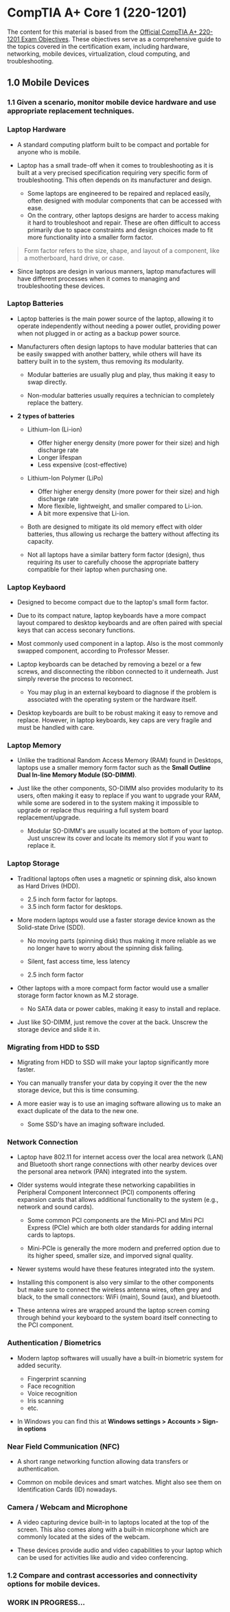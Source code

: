 # CompTIA A+ Core 1 (220-1201)

The content for this material is based from the [Official CompTIA A+ 220-1201 Exam Objectives](https://partners.comptia.org/docs/default-source/resources/comptia-a-220-1201-exam-objectives-(2-0)). These objectives serve as a comprehensive guide to the topics covered in the certification exam, including hardware, networking, mobile devices, virtualization, cloud computing, and troubleshooting.

## 1.0 Mobile Devices

### 1.1 Given a scenario, monitor mobile device hardware and use appropriate replacement techniques.

### Laptop Hardware

- A standard computing platform built to be compact and portable for anyone who is mobile.

- Laptop has a small trade-off when it comes to troubleshooting as it is built at a very precised specification requiring very specific form of troubleshooting. This often depends on its manufacturer and design.

    - Some laptops are engineered to be repaired and replaced easily, often designed with modular components that can be accessed with ease. 
    - On the contrary, other laptops designs are harder to access making it hard to troubleshoot and repair. These are often difficult to access primarily due to space constraints and design choices made to fit more functionality into a smaller form factor.

> Form factor refers to the size, shape, and layout of a component, like a motherboard, hard drive, or case.

- Since laptops are design in various manners, laptop manufactures will have different processes when it comes to managing and troubleshooting these devices.

### Laptop Batteries

- Laptop batteries is the main power source of the laptop, allowing it to operate independently without needing a power outlet, providing power when not plugged in or acting as a backup power source.

- Manufacturers often design laptops to have modular batteries that can be easily swapped with another battery, while others will have its battery built in to the system, thus removing its modularity.

    - Modular batteries are usually plug and play, thus making it easy to swap directly.

    - Non-modular batteries usually requires a technician to completely replace the battery.

- **2 types of batteries**
    
    - Lithium-Ion (Li-ion)

        - Offer higher energy density (more power for their size) and high discharge rate
        - Longer lifespan
        - Less expensive (cost-effective)

    - Lithium-Ion Polymer (LiPo)

        - Offer higher energy density (more power for their size) and high discharge rate
        - More flexible, lightweight, and smaller compared to Li-ion.
        - A bit more expensive that Li-ion.

    - Both are designed to mitigate its old memory effect with older batteries, thus allowing us recharge the battery without affecting its capacity.

    - Not all laptops have a similar battery form factor (design), thus requiring its user to carefully choose the appropriate battery compatible for their laptop when purchasing one.

### Laptop Keybaord

- Designed to become compact due to the laptop's small form factor.

- Due to its compact nature, laptop keyboards have a more compact layout compared to desktop keyboards and are often paired with special keys that can access seconary functions.

- Most commonly used component in a laptop. Also is the most commonly swapped component, according to  Professor Messer.

- Laptop keyboards can be detached by removing a bezel or a few screws, and disconnecting the ribbon connected to it underneath. Just simply reverse the process to reconnect.

    - You may plug in an external keyboard to diagnose if the problem is associated with the operating system or the hardware itself.

- Desktop keyboards are built to be robust making it easy to remove and replace. However, in laptop keyboards, key caps are very fragile and must be handled with care.

### Laptop Memory

- Unlike the traditional Random Access Memory (RAM) found in Desktops, laptops use a smaller memory form factor such as the **Small Outline Dual In-line Memory Module (SO-DIMM)**.

- Just like the other components, SO-DIMM also provides modularity to its users, often making it easy to replace if you want to upgrade your RAM, while some are sodered in to the system making it impossible to upgrade or replace thus requiring a full system board replacement/upgrade.

    - Modular SO-DIMM's are usually located at the bottom of your laptop. Just unscrew its cover and locate its memory slot if you want to replace it.

### Laptop Storage

- Traditional laptops often uses a magnetic or spinning disk, also known as Hard Drives (HDD). 

    - 2.5 inch form factor for laptops.
    - 3.5 inch form factor for desktops.

- More modern laptops would use a faster storage device known as the Solid-state Drive (SDD).

    - No moving parts (spinning disk) thus making it more reliable as we no longer have to worry about the spinning disk failing.

    - Silent, fast access time, less latency

    - 2.5 inch form factor

- Other laptops with a more compact form factor would use a smaller storage form factor known as M.2 storage.

    - No SATA data or power cables, making it easy to install and replace.

- Just like SO-DIMM, just remove the cover at the back. Unscrew the storage device and slide it in.

### Migrating from HDD to SSD

- Migrating from HDD to SSD will make your laptop significantly more faster.

- You can manually transfer your data by copying it over the the new storage device, but this is time consuming.

- A more easier way is to use an imaging software allowing us to make an exact duplicate of the data to the new one. 

    - Some SSD's have an imaging software included.

### Network Connection

- Laptop have 802.11 for internet access over the local area network (LAN) and Bluetooth short range connections with other nearby devices over the personal area network (PAN) integrated into the system.

- Older systems would integrate these networking capabilities in Peripheral Component Interconnect (PCI) components offering expansion cards that allows additional functionality to the system (e.g., network and sound cards).

    - Some common PCI components are the Mini-PCI and Mini PCI Express (PCIe) which are both older standards for adding internal cards to laptops. 
    
    - Mini-PCIe is generally the more modern and preferred option due to its higher speed, smaller size, and imporved signal quality.

- Newer systems would have these features integrated into the system.

- Installing this component is also very similar to the other components but make sure to connect the wireless antenna wires, often grey and black, to the small connectors: WiFi (main), Sound (aux), and bluetooth.

- These antenna wires are wrapped around the laptop screen coming through behind your keyboard to the system board itself connecting to the PCI component.

### Authentication / Biometrics

- Modern laptop softwares will usually have a built-in biometric system for added security.

    - Fingerprint scanning
    - Face recognition
    - Voice recognition
    - Iris scanning
    - etc.

- In Windows you can find this at **Windows settings > Accounts > Sign-in options**

### Near Field Communication (NFC)

- A short range networking function allowing data transfers or authentication. 

- Common on mobile devices and smart watches. Might also see them on Identification Cards (ID) nowadays.

### Camera / Webcam and Microphone

- A video capturing device built-in to laptops located at the top of the screen. This also comes along with a built-in micorphone which are commonly located at the sides of the webcam.

- These devices provide audio and video capabilities to your laptop which can be used for activities like audio and video conferencing.

### 1.2 Compare and contrast accessories and connectivity options for mobile devices.

### WORK IN PROGRESS...
